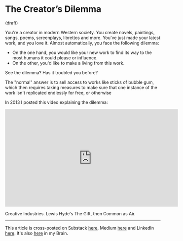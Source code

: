 # The Creator’s Dilemma 
 (draft) 
 

You're a creator in modern Western society. You create novels, paintings, songs, poems, screenplays, librettos and more. You've just made your latest work, and you love it. Almost automatically, you face the following dilemma:

- On the one hand, you would like your new work to find its way to the most humans it could please or influence. 
- On the other, you'd like to make a living from this work. 

See the dilemma? Has it troubled you before? 

The "normal" answer is to sell access to works like sticks of bubble gum, which then requires taking measures to make sure that one instance of the work isn't replicated endlessly for free, or otherwise 

In 2013 I posted this video explaining the dilemma:

<iframe width="560" height="315" src="https://www.youtube.com/embed/H2kQx4P7g08?si=fKbztJ_IaS3IE3k4" title="YouTube video player" frameborder="0" allow="accelerometer; autoplay; clipboard-write; encrypted-media; gyroscope; picture-in-picture; web-share" referrerpolicy="strict-origin-when-cross-origin" allowfullscreen></iframe>

Creative Industries. Lewis Hyde's The Gift, then Common as Air. 


--- 
This article is cross-posted on Substack [here](), Medium [here]() and LinkedIn [here](). It's also [here]() in my Brain. 

